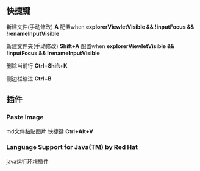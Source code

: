 ## 快捷键

新建文件(手动修改) **A** 配置when **explorerViewletVisible && !inputFocus && !renameInputVisible**

新建文件夹(手动修改) **Shift+A** 配置when **explorerViewletVisible && !inputFocus && !renameInputVisible**

删除当前行 **Ctrl+Shift+K**

侧边栏缩进 **Ctrl+B**

## 插件

### Paste  Image

md文件黏贴图片 快捷键 **Ctrl+Alt+V**

### Language Support for Java(TM) by Red Hat

java运行环境插件